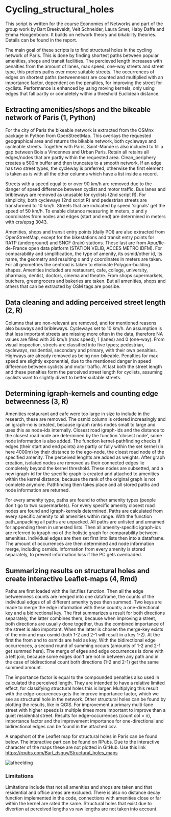 # Cycling_structural_holes

This script is written for the course Economies of Networks and part of the group work by Bart Breekveldt, Veit Schneider, Laura Smet, Haby Daffe and Emma Hoogenboom. It builds on network theory and bikability theories. Details can be found in the report.

The main goal of these scripts is to find structural holes in the cycling network of Paris. This is done by finding shortest paths between popular amenities, shops and transit facilities. The percieved length increases with penalties from the amount of lanes, max speed, one-way streets and street type, this prefers paths over more suitable streets. The occurrences of edges on shortest paths (betweenness) are counted and multiplied with an importance factor, dependent on the penalties, for improving the street for cyclists. Performance is enhanced by using moving kernels, only using edges that fall partly or completely within a threshold Euclidean distance.

## Extracting amenities/shops and the bikeable network of Paris (1, Python)

For the city of Paris the bikeable network is extracted from the OSMnx package in Python from OpenStreetMap. This overlays the requested geographical area and returns the bikable network, both cycleways and cycleable streets. Together with Paris, Saint-Mande is also included to fill a gap between Bois a Vincennes and Urban Paris. Retain all retains all edges/nodes that are partly within the requested area. Clean_periphery creates a 500m buffer and then truncates to a smooth network. If an edge has two street types, the cycleway is preferred, otherwise the first element is taken as is with all the other columns which have a list inside a record.

Streets with a speed equal to or over 90 km/h are removed due to the danger of speed difference between cyclist and motor traffic. Bus lanes and bribleways are removed as unusable for cyclists (2nd script R). For simplicity, both cycleways (2nd script R) and pedestrian streets are transformed to 10 km/h. Streets that are indicated by speed 'signals' get the speed of 50 km/h. To enable distance measuring in meters, x and y coordinates from nodes and edges (start and end) are determined in meters with crs/epsg 3043. 

Amenities, shops and transit entry points (daily POI) are also extracted from OpenStreetMap, except for the bikestations and transit entry points for RATP (underground) and SNCF (train) stations. These last are from Apur/Ile-de-France open data platform (STATION VELIB,  ACCES METRO IDFM). For comparability and simplification, the type of amenity, its osmid/other id, its name, the geometry and resulting x and y coordinates in meters are taken. For all geometries the centroid is taken to eliminate Polygon-building shapes. Amenities included are restaurant, cafe, college, university, pharmacy, dentist, doctors, cinema and theatre. From shops supermarkets, butchers, greengrocers and bakeries are taken. But all amenities, shops and others that can be extracted by OSM tags are possibe.

## Data cleaning and adding perceived street length (2, R)
Columns that are non-relevant are removed, and for mentioned reasons also busways and bribleways. Cycleways set to 10 km/h. An assumption is that less important streets are missing more often in the data, therefore NA values are filled with 30 km/h (max speed), 1 (lanes) and 0 (one-way). From visual inspection, streets are classified into five types; pedestrian, cycleways, residential, secondary and primary, with their own penalties. Highways are already removed as being non-bikeable. Penalties for max speed are slightly exponential, due to the mentioned danger in speed difference between cyclists and motor traffic. At last both the street length and these penalties form the perceived street length for cyclists, assuming cyclists want to slightly divert to better suitable streets.

## Determining igraph-kernels and counting edge betweenness (3, R)
Amenities restaurant and cafe were too large in size to include in the research, these are removed. The osmid column is ordered increasingly and an igraph-no is created, because igraph ranks nodes small to large and uses this as node-ids internally. Closest road igraph-ids and the distance to the closest road node are determined by the function 'closest node', some node information is also added. The function kernel-pathfinding checks if edges (their start and end points) are partly or fully within the set kernel (in here 4000m) by their distance to the ego-node, the cloest road node of the specified amenity. The perceived lenghts are added as weights. After graph creation, isolated nodes are removed as their connected edges lie completely beyond the kernel threshold. These nodes are subsetted, and a new igraph-id for the specific graph is created and attached to amenities within the kernel distance, because the rank of the original graph is not complete anymore. Pathfinding then takes place and all stored paths and node information are returned.

For every amenity type, paths are found to other amenity types (people don't go to two supermarkets). For every specific amenity closest road nodes are found and igraph-kernels determined. Paths are calculated from every specific amenity to all amenities within range. With the function path_unpacking all paths are unpacked. All paths are unlisted and unnamed for appending them in unnested lists. Then all amenity-specific igraph-ids are referred to igraph-no of the holistic graph for comparability between amenities. Individual edges are then set first into lists then into a dataframe. The amount of occurrences are then determined and node information merge, including osmids. Information from every amenity is stored separately, to prevent information loss if the PC gets overloaded.

## Summarizing results on structural holes and create interactive Leaflet-maps (4, Rmd)
Paths are first loaded with the list.files function. Then all the edge betweenness counts are merged into one dataframe, the counts of the individual edges of all different amenity types then summed. Two keys are made to merge the edge information with these counts; a one-directional key and a bidirectional key. The first summarizes a result for both directions separately, the latter combines them, because when improving a street, both directions are usually done together, thus the combined importance of the street is also important. When the latter is chosen the merge-key exists of the min and max osmid (both 1-2 and 2-1 will result in a key 1-2). At the first the from and to osmids are held as key. With the bidirectional edge occurrences, a second round of summing occurs (amounts of 1-2 and 2-1 get summed here). The merge of efges and edge occurrences is done with a left join, because some edges don't are not in between any path and in the case of bidirectional count both directions (1-2 and 2-1) get the same summed amount. 

The importance factor is equal to the compounded penalties also used in calculated the perceived length. They are intended to have a relative limited effect, for classifying structural holes this is larger. Multiplying this result with the edge-occurences gets the improve importance factor, which we see as structural hole in the network. Other structural holes can be found by plotting the results, like in QGIS. For improvement a primary multi-lane street with higher speeds is multiple times more important to improve than a quiet residential street. Results for edge-occurrences (count col = n), importance factor and the improvement importance for one-directional and bidirectional edges can be found in the attached csv.

A snapshort of the Leaflet map for structural holes in Paris can be found below. The interactive part can be found on RPubs. Due to the interactive character of the maps these are not plotted in GitHub. Use this link https://rpubs.com/Bart_dsguy/Structural_holes_maps

![afbeelding](https://user-images.githubusercontent.com/83957293/199369001-73aa03cc-3b33-44ff-b834-df775f0f0e1a.png)

### Limitations
Limitations include that not all amenities and shops are taken and that residential and office areas are excluded. There is also no distance decay function implemented in the code, connections with amenities close or far within the kernel are rated the same. Structural holes that exist due to divertion at perceived lengths vs raw lengths are not taken into account.





